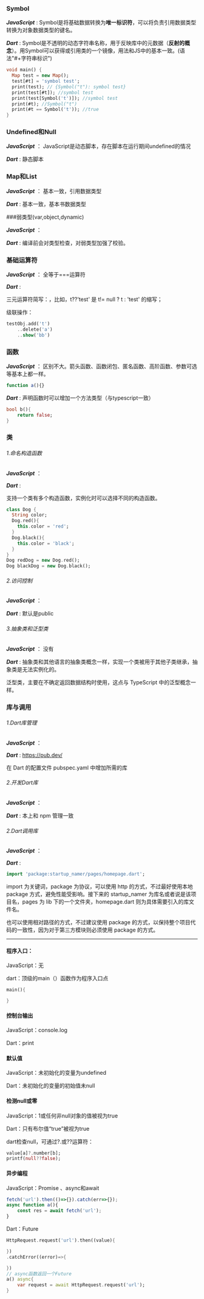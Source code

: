### Symbol

 ***JavaScript*** : Symbol是将基础数据转换为**唯一标识符**，可以将负责引用数据类型转换为对象数据类型的键名。

 ***Dart*** : Symbol是不透明的动态字符串名称，用于反映库中的元数据（**反射的概念**）。用Symbol可以获得或引用类的一个镜像，用法和JS中的基本一致。(语法"#+字符串标识")

 ```dart
 void main() {
   Map test = new Map();
   test[#t] = 'symbol test';
   print(test); // {Symbol("t"): symbol test}
   print(test[#t]); //symbol test
   print(test[Symbol('t')]); //symbol test
   print(#t); //Symbol("t")
   print(#t == Symbol('t')); //true
 }
 ```

### Undefined和Null

***JavaScript*** ： JavaScript是动态脚本，存在脚本在运行期间undefined的情况

***Dart*** : 静态脚本

### Map和List

***JavaScript*** ： 基本一致，引用数据类型

***Dart*** : 基本一致，基本书数据类型

###弱类型(var,object,dynamic)

***JavaScript*** ： 

***Dart*** : 编译前会对类型检查，对弱类型加强了校验。

### 基础运算符

***JavaScript*** ： 全等于===运算符

***Dart*** : 

三元运算符简写：，比如，t??'test' 是 t!= null ? t : 'test' 的缩写；

级联操作：

```dart
testObj.add('t')
    ..delete('a')
    ..show('bb')
```



### 函数

***JavaScript*** ： 区别不大。箭头函数、函数闭包、匿名函数、高阶函数、参数可选等基本上都一样。

```javascript
function a(){}
```

***Dart*** : 声明函数时可以增加一个方法类型（与typescript一致）

```dart
bool b(){
    return false;
}
```



### 类

###### 1.命名构造函数

***JavaScript*** ： 

***Dart*** : 

支持一个类有多个构造函数，实例化时可以选择不同的构造函数。

```dart
class Dog {
  String color;
  Dog.red(){
    this.color = 'red';
  }
  Dog.black(){
    this.color = 'black';
  }
}
Dog redDog = new Dog.red();
Dog blackDog = new Dog.black();
```



###### 2.访问控制

***JavaScript*** ： 

***Dart*** : 默认是public

###### 3.抽象类和泛型类

***JavaScript*** ： 没有

***Dart*** : 抽象类和其他语言的抽象类概念一样，实现一个类被用于其他子类继承，抽象类是无法实例化的。

泛型类，主要在不确定返回数据结构时使用，这点与 TypeScript 中的泛型概念一样。

### 库与调用

###### 1.Dart库管理

***JavaScript*** ： 

***Dart*** : https://pub.dev/

在 Dart 的配置文件 pubspec.yaml 中增加所需的库

###### 2.开发Dart库

***JavaScript*** ： 

***Dart*** : 本上和 npm 管理一致

###### 2.Dart调用库

***JavaScript*** ： 

***Dart*** : 

```dart
import 'package:startup_namer/pages/homepage.dart';
```

import 为关键词，package 为协议，可以使用 http 的方式，不过最好使用本地 package 方式，避免性能受影响。接下来的 startup_namer 为库名或者说是该项目名，pages 为 lib 下的一个文件夹，homepage.dart 则为具体需要引入的库文件名。

也可以使用相对路径的方式，不过建议使用 package 的方式，以保持整个项目代码的一致性，因为对于第三方模块则必须使用 package 的方式。









-----

#### 程序入口：

JavaScript：无

dart：顶级的main（）函数作为程序入口点

```dart
main(){

}
```

#### 控制台输出

JavaScript：console.log

Dart：print

#### 默认值

JavaScript：未初始化的变量为undefined

Dart：未初始化的变量的初始值未null

#### 检测null或零

JavaScript：1或任何非null对象的值被视为true

Dart：只有布尔值“true”被视为true

dart检查null，可通过?.或??运算符：

```dart
value[a]?.number[b];
printf(null??false);
```

#### 异步编程

JavaScript：Promise 、async和await

```javascript
fetch('url').then(()=>{}).catch(err=>{});
async function a(){
    const res = await fetch('url');
}
```

Dart：Future

```dart
HttpRequest.request('url').then((value){

})
.catchError((error)=>{

})
// async函数返回一个Future
a() async{
    var request = await HttpRequest.request('url');
}
```

